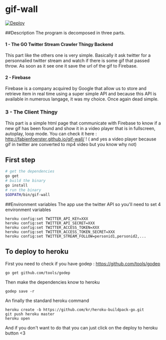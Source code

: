 # gif-wall 

[![Deploy](https://www.herokucdn.com/deploy/button.svg)](https://heroku.com/deploy)

##Description
The program is decomposed in three parts.

#### 1 - The GO Twitter Stream Crawler Thingy Backend
This part like the others one is very simple. Basically it ask twitter for a personnalied twitter stream and watch if there is some gif that passed throw. As soon as it see one it save the url of the gif to Firebase.

#### 2 - Firebase
Firebase is a company acquired by Google that allow us to store and retrieve item in real time using a super simple API and because this API is available in numerous langage, it was my choice. Once again dead simple.

### 3 - The Client Thingy 
This part is a simple html page that communicate with Firebase to know if a new gif has been found and show it in a video player that is in fullscreen, autoplay, loop mode. You can check it here : http://fabienfoerster.github.io/gif-wall/ !
( and yes a video player because gif in twitter are converted to mp4 video but you know why not)



## First step

```bash
# get the dependencies
go get 
# build the binary
go install
# run the binary
$GOPATH/bin/gif-wall
```
##Environment variables
The app use the twitter API so you'll need to set 4 environment variables
```
heroku config:set TWITTER_API_KEY=XXX
heroku config:set TWITTER_API_SECRET=XXX
heroku config:set TWITTER_ACCESS_TOKEN=XXX
heroku config:set TWITTER_ACCESS_TOKEN_SECRET=XXX
heroku config:set TWITTER_STREAM_FOLLOW=personid1,personid2,...
```

## To deploy to heroku

First you need to check if you have godep : https://github.com/tools/godep

```
go get github.com/tools/godep
```
Then make the dependencies know to heroku
```
godep save -r
```

An finally the standard heroku command 
```
heroku create -b https://github.com/kr/heroku-buildpack-go.git
git push heroku master
heroku open
```

And if you don't want to do that you can just click on the deploy to heroku button <3
